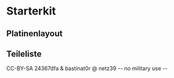 # Starterkit

## Platinenlayout
## Teileliste

CC-BY-SA 24367dfa & bastinat0r @ netz39
-- no military use --
